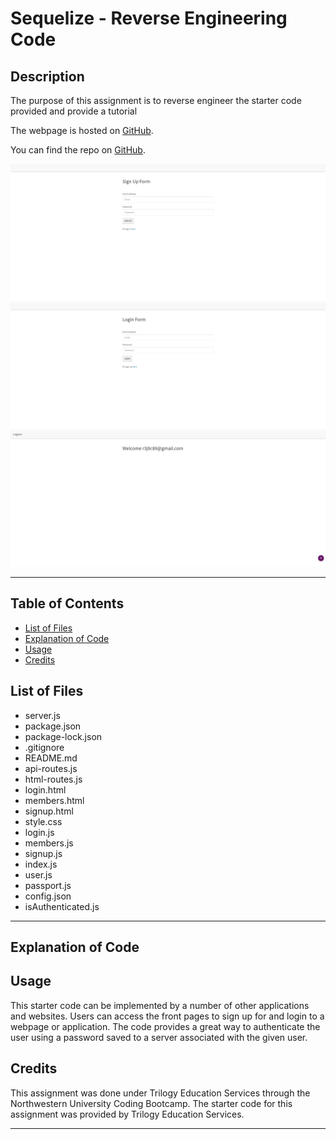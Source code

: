 # Sequelize - Reverse Engineering Code

## Description 

The purpose of this assignment is to reverse engineer the starter code provided and provide a tutorial


The webpage is hosted on [GitHub](https://rconat.github.io/ReverseEngineeringSequelizeCode/).

You can find the repo on [GitHub](https://github.com/Rconat/ReverseEngineeringSequelizeCode).

![Sign Up Layout](assets/SignUpPage.png)
![Login Layout](assets/LoginPage.png)
![Members Layout](assets/MembersPage.png)

---

## Table of Contents

* [List of Files](#List-of-Files)
* [Explanation of Code](#Explanation-of-Code)
* [Usage](#usage)
* [Credits](#credits)

## List of Files

<ul>
    <li>server.js</li>
    <li>package.json</li>
    <li>package-lock.json</li>
    <li>.gitignore</li>
    <li>README.md</li>
    <li>api-routes.js</li>
    <li>html-routes.js</li>
    <li>login.html</li>
    <li>members.html</li>
    <li>signup.html</li>
    <li>style.css</li>
    <li>login.js</li>
    <li>members.js</li>
    <li>signup.js</li>
    <li>index.js</li>
    <li>user.js</li>
    <li>passport.js</li>
    <li>config.json</li>
    <li>isAuthenticated.js</li>

</ul>

---

## Explanation of Code




## Usage 

This starter code can be implemented by a number of other applications and websites. Users can access the front pages to sign up for and login to a webpage or application. The code provides a great way to authenticate the user using a password saved to a server associated with the given user.

## Credits

This assignment was done under Trilogy Education Services through the Northwestern University Coding Bootcamp. The starter code for this assignment was provided by Trilogy Education Services. 

---